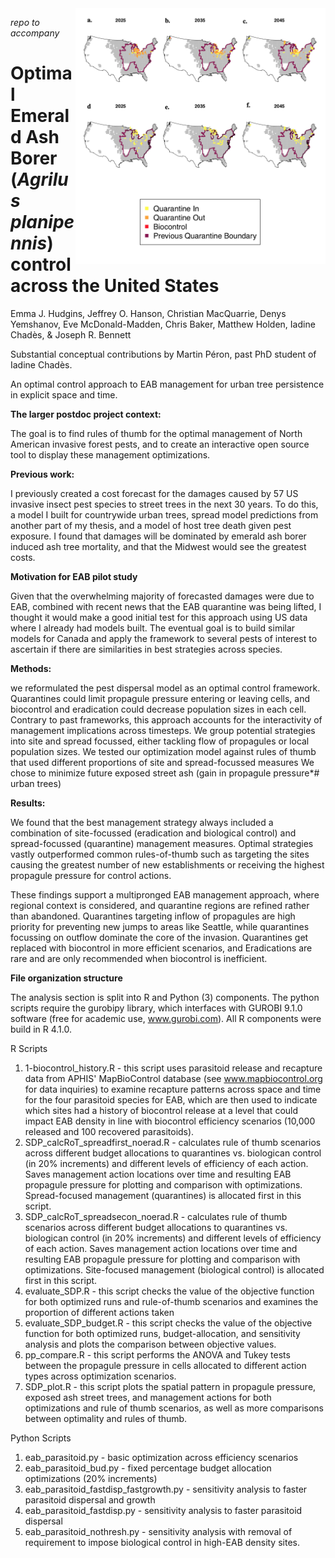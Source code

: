 <img src="https://github.com/emmajhudgins/eab_mgmt/blob/main/results_preview.png" alt="results preview" width="400" align="right"/>

_repo to accompany_
# Optimal Emerald Ash Borer (*Agrilus planipennis*) control across the United States
Emma J. Hudgins, Jeffrey O. Hanson, Christian MacQuarrie, Denys Yemshanov, Eve McDonald-Madden, Chris Baker, Matthew Holden, Iadine Chadès, & Joseph R. Bennett

Substantial conceptual contributions by Martin Péron, past PhD student of Iadine Chadès.

An optimal control approach to EAB management for urban tree persistence in explicit space and time.

**The larger postdoc project context:**

The goal is to find rules of thumb for the optimal management of North American invasive forest pests, and to create an interactive open source tool to display these management optimizations.

**Previous work:**

I previously created a cost forecast for the damages caused by 57 US invasive insect pest species to street trees in the next 30 years. To do this, a model I built for countrywide urban trees, spread model predictions from another part of my thesis, and a model of host tree death given pest exposure. I found that damages will be dominated by emerald ash borer induced ash tree mortality, and that the Midwest would see the greatest costs.

**Motivation for EAB pilot study**	

Given that the overwhelming majority of forecasted damages were due to EAB, combined with recent news that the EAB quarantine was being lifted, I thought it would make a good initial test for this approach using US data where I already had models built. The eventual goal is to build similar models for Canada and apply the framework to several pests of interest to ascertain if there are similarities in best strategies across species.


**Methods:**

we reformulated the pest dispersal model as an optimal control framework. Quarantines could limit propagule pressure entering or leaving cells, and biocontrol and eradication could decrease population sizes in each cell.
Contrary to past frameworks, this approach accounts for the interactivity of management implications across timesteps. 
We group potential strategies into site and spread focussed, either tackling flow of propagules or local population sizes. 
We tested our optimization model against rules of thumb that used different proportions of site and spread-focussed measures
We chose to minimize future exposed street ash (gain in propagule pressure*# urban trees)

**Results:** 

We found that the best management strategy always included a combination of site-focussed (eradication and biological control) and spread-focussed (quarantine) management measures. Optimal strategies vastly outperformed common rules-of-thumb such as targeting the sites causing the greatest number of new establishments or receiving the highest propagule pressure for control actions. 

These findings support a multipronged EAB management approach, where regional context is considered, and quarantine regions are refined rather than abandoned. Quarantines targeting inflow of propagules are high priority for preventing new jumps to areas like Seattle, while quarantines focussing on outflow dominate the core of the invasion. Quarantines  get replaced with biocontrol in more efficient scenarios, and Eradications are rare and are only recommended when biocontrol is inefficient.

**File organization structure**

The analysis section is split into R and Python (3) components. The python scripts require the gurobipy library, which interfaces with GUROBI 9.1.0 software (free for academic use, www.gurobi.com). All R components were build in R 4.1.0.

R Scripts
1. 1-biocontrol_history.R - this script uses parasitoid release and recapture data from APHIS' MapBioControl database (see www.mapbiocontrol.org for data inquiries) to examine recapture patterns across space and time for the four parasitoid species for EAB, which are then used to indicate which sites had a history of biocontrol release at a level that could impact EAB density in line with biocontrol efficiency scenarios (10,000 released and 100 recovered parasitoids).
2. SDP_calcRoT_spreadfirst_noerad.R - calculates rule of thumb scenarios across different budget allocations to quarantines vs. biologican control (in 20% increments) and different levels of efficiency of each action. Saves management action locations over time and resulting EAB propagule pressure for plotting and comparison with optimizations. Spread-focused management (quarantines) is allocated first in this script.
3. SDP_calcRoT_spreadsecon_noerad.R - calculates rule of thumb scenarios across different budget allocations to quarantines vs. biologican control (in 20% increments) and different levels of efficiency of each action. Saves management action locations over time and resulting EAB propagule pressure for plotting and comparison with optimizations. Site-focused management (biological control) is allocated first in this script.
4. evaluate_SDP.R - this script checks the value of the objective function for both optimized runs and rule-of-thumb scenarios and examines the proportion of different actions taken 
5. evaluate_SDP_budget.R - this script checks the value of the objective function for both optimized runs, budget-allocation, and sensitivity analysis and plots the comparison between objective values.
6. pp_compare.R - this script performs the ANOVA and Tukey tests between the propagule pressure in cells allocated to different action types across optimization scenarios.
7. SDP_plot.R - this script plots the spatial pattern in propagule pressure, exposed ash street trees, and management actions for both optimizations and rule of thumb scenarios, as well as more comparisons between optimality and rules of thumb.


Python Scripts
1. eab_parasitoid.py - basic optimization across efficiency scenarios
2. eab_parasitoid_bud.py - fixed percentage budget allocation optimizations (20% increments)
3. eab_parasitoid_fastdisp_fastgrowth.py - sensitivity analysis to faster parasitoid dispersal and growth
4. eab_parasitoid_fastdisp.py - sensitivity analysis to faster parasitoid dispersal
5. eab_parasitoid_nothresh.py - sensitivity analysis with removal of requirement to impose biological control in high-EAB density sites.
